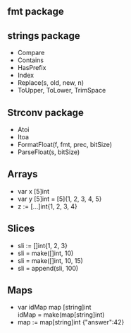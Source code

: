 ## fmt package


## strings package
- Compare
- Contains
- HasPrefix
- Index
- Replace(s, old, new, n)
- ToUpper, ToLower, TrimSpace


## Strconv package
- Atoi
- Itoa
- FormatFloat(f, fmt, prec, bitSize)
- ParseFloat(s, bitSize)


## Arrays
- var x [5]int
- var y [5]int = [5]{1, 2, 3, 4, 5}
- z := [...]int{1, 2, 3, 4}


## Slices
- sli := []int{1, 2, 3}
- sli = make([]int, 10)
- sli = make([]int, 10, 15)
- sli  = append(sli, 100)

## Maps
- var idMap map [string]int  
  idMap = make(map[string]int)
- map := map[string]int {"answer":42}